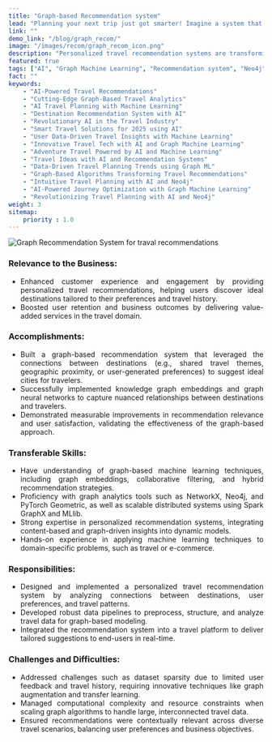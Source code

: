 ```yaml
---
title: "Graph-based Recommendation system"
lead: "Planning your next trip just got smarter! Imagine a system that doesn’t just suggest random destinations but truly understands your travel preferences—whether you’re an adrenaline junkie, a history buff, or a luxury seeker. By harnessing cutting-edge graph-based AI, this personalized travel recommendation system analyzes your unique interests, destination connections, and travel themes to suggest cities perfectly tailored to you. Say goodbye to endless hours of research and hello to a seamless, intuitive travel planning experience that ensures every journey is unforgettable. Explore how this groundbreaking approach is transforming the way we travel!"
link: ""
demo_link: "/blog/graph_recom/"
image: "/images/recom/graph_recom_icon.png"
description: "Personalized travel recommendation systems are transforming trip planning by using graph-based techniques to analyze destination connections and traveler preferences. The system leverages user data, destination relationships, and travel themes to suggest tailored cities for different types of travelers, from adventure seekers to luxury enthusiasts, creating more intuitive and engaging travel experiences."
featured: true
tags: ["AI", "Graph Machine Learning", "Recommendation system", "Neo4j"]
fact: ""
keywords:
    - "AI-Powered Travel Recommendations"
    - "Cutting-Edge Graph-Based Travel Analytics"
    - "AI Travel Planning with Machine Learning"
    - "Destination Recommendation System with AI"
    - "Revolutionary AI in the Travel Industry"
    - "Smart Travel Solutions for 2025 using AI"
    - "User Data-Driven Travel Insights with Machine Learning"
    - "Innovative Travel Tech with AI and Graph Machine Learning"
    - "Adventure Travel Powered by AI and Machine Learning"
    - "Travel Ideas with AI and Recommendation Systems"
    - "Data-Driven Travel Planning Trends using Graph ML"
    - "Graph-Based Algorithms Transforming Travel Recommendations"
    - "Intuitive Travel Planning with AI and Neo4j"
    - "AI-Powered Journey Optimization with Graph Machine Learning"
    - "Revolutionizing Travel Planning with AI and Neo4j"
weight: 3
sitemap: 
    priority : 1.0
---
```


![Graph Recommendation System for traval recommendations](/images/recom/graph_recom.png "Graph Recommendation System")

<div style="text-align:justify">

### **Relevance to the Business:**
- Enhanced customer experience and engagement by providing personalized travel recommendations, helping users discover ideal destinations tailored to their preferences and travel history.
- Boosted user retention and business outcomes by delivering value-added services in the travel domain.

### **Accomplishments:**
- Built a graph-based recommendation system that leveraged the connections between destinations (e.g., shared travel themes, geographic proximity, or user-generated preferences) to suggest ideal cities for travelers.
- Successfully implemented knowledge graph embeddings and graph neural networks to capture nuanced relationships between destinations and travelers.
- Demonstrated measurable improvements in recommendation relevance and user satisfaction, validating the effectiveness of the graph-based approach.

### **Transferable Skills:**
- Have understanding of graph-based machine learning techniques, including graph embeddings, collaborative filtering, and hybrid recommendation strategies.
- Proficiency with graph analytics tools such as NetworkX, Neo4j, and PyTorch Geometric, as well as scalable distributed systems using Spark GraphX and MLlib.
- Strong expertise in personalized recommendation systems, integrating content-based and graph-driven insights into dynamic models.
- Hands-on experience in applying machine learning techniques to domain-specific problems, such as travel or e-commerce.

### **Responsibilities:**
- Designed and implemented a personalized travel recommendation system by analyzing connections between destinations, user preferences, and travel patterns.
- Developed robust data pipelines to preprocess, structure, and analyze travel data for graph-based modeling.
- Integrated the recommendation system into a travel platform to deliver tailored suggestions to end-users in real-time.

### **Challenges and Difficulties:**
- Addressed challenges such as dataset sparsity due to limited user feedback and travel history, requiring innovative techniques like graph augmentation and transfer learning.
- Managed computational complexity and resource constraints when scaling graph algorithms to handle large, interconnected travel data.
- Ensured recommendations were contextually relevant across diverse travel scenarios, balancing user preferences and business objectives.

</div>